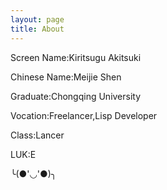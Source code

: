 ```yaml
---
layout: page
title: About
---
```


  Screen Name:Kiritsugu Akitsuki

  Chinese Name:Meijie Shen

  Graduate:Chongqing University

  Vocation:Freelancer,Lisp Developer

  Class:Lancer

  LUK:E

  ╰(●'◡'●)╮

